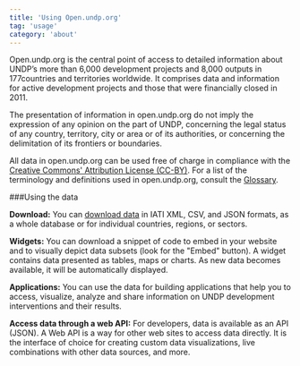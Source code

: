 ```yaml
---
title: 'Using Open.undp.org'
tag: 'usage'
category: 'about'
---
```

Open.undp.org is the central point of access to detailed information about UNDP’s more than 6,000 development projects and 8,000 outputs in 177countries and territories worldwide. It comprises data and information for active development projects and those that were financially closed in 2011. 

The presentation of  information in open.undp.org do not imply the expression of any opinion on the part of UNDP, concerning the legal status of any country, territory, city or area or of its authorities, or concerning the delimitation of its frontiers or boundaries.

All data in open.undp.org can be used free of charge in compliance with the [Creative Commons' Attribution License (CC-BY)](http://iatistandard.org/getting-started/licencing/licence-types). For a list of the terminology and definitions used in open.undp.org, consult the [Glossary](#about/glossary).

###Using the data

__Download:__ You can [download data](#download/) in IATI XML, CSV, and JSON formats, as a whole database or for individual countries, regions, or sectors.

__Widgets:__ You can download a snippet of code to embed in your website and to visually depict data subsets (look for the "Embed" button). A widget contains data presented as tables, maps or charts. As new data becomes available, it will be automatically displayed.

__Applications:__ You can use the data for building applications that help you to access, visualize, analyze and share information on UNDP development interventions and their results. 

__Access data through a web API:__ For developers, data is available as an API (JSON). A Web API is a way for other web sites to access data directly. It is the interface of choice for creating custom data visualizations, live combinations with other data sources, and more.